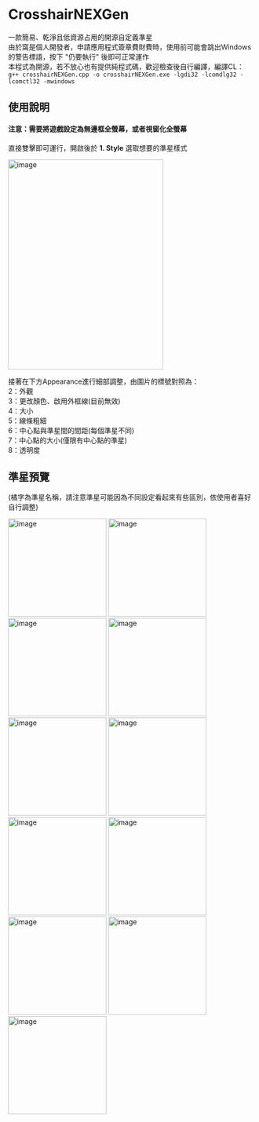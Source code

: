 # CrosshairNEXGen
一款簡易、乾淨且低資源占用的開源自定義準星<br/>
由於窩是個人開發者，申請應用程式簽章費財費時，使用前可能會跳出Windows的警告標語，按下 "仍要執行" 後即可正常運作<br/>
本程式為開源，若不放心也有提供純程式碼，歡迎檢查後自行編譯，編譯CL：<br/>
`g++ crosshairNEXGen.cpp -o crosshairNEXGen.exe -lgdi32 -lcomdlg32 -lcomctl32 -mwindows`

## 使用說明
#### 注意：需要將遊戲設定為無邊框全螢幕，或者視窗化全螢幕<br/>
直接雙擊即可運行，開啟後於 **1. Style** 選取想要的準星樣式

<img width="316" height="428" alt="image" src="https://github.com/user-attachments/assets/88dfe1c7-205e-4535-b743-30203a873826" />

接著在下方Appearance進行細部調整，由圖片的標號對照為：<br/>
2：外觀<br/>
3：更改顏色、啟用外框線(目前無效)<br/>
4：大小<br/>
5：線條粗細<br/>
6：中心點與準星間的間距(每個準星不同)<br/>
7：中心點的大小(僅限有中心點的準星)<br/>
8：透明度<br/>

## 準星預覽
(橘字為準星名稱，請注意準星可能因為不同設定看起來有些區別，依使用者喜好自行調整)

<img width="200" height="200" alt="image" src="https://github.com/user-attachments/assets/d6a1e089-c0a1-4450-8c72-ddf0989c0154" />

<img width="200" height="200" alt="image" src="https://github.com/user-attachments/assets/836c0db0-1723-4fcc-816f-43ea5f2338b9" />

<img width="200" height="200" alt="image" src="https://github.com/user-attachments/assets/79872c77-f995-4dd1-be4f-fecc55944d50" />

<img width="200" height="200" alt="image" src="https://github.com/user-attachments/assets/d47fbe5a-f417-43bc-9596-c2d84d5cc0eb" />

<img width="200" height="200" alt="image" src="https://github.com/user-attachments/assets/042bf13b-33b7-4a6c-b210-4b326516d701" />

<img width="200" height="200" alt="image" src="https://github.com/user-attachments/assets/71ad5ca8-bfa8-431b-b87e-18f12cd6a1f3" />

<img width="200" height="200" alt="image" src="https://github.com/user-attachments/assets/da4b2c71-adb5-4c9d-a6e6-af90cde630b1" />

<img width="200" height="200" alt="image" src="https://github.com/user-attachments/assets/18fce4d5-5a3a-4925-84df-89c087c2129c" />

<img width="200" height="200" alt="image" src="https://github.com/user-attachments/assets/4ff0ab6b-615f-4ba8-9b39-c6529b6aa4da" />

<img width="200" height="200" alt="image" src="https://github.com/user-attachments/assets/f2ce02f4-4886-4925-9f26-73514e39f55f" />

<img width="200" height="200" alt="image" src="https://github.com/user-attachments/assets/b9a5efa0-9538-4095-82a5-f6461cc6fac9" />



